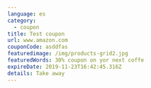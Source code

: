 ```yaml
---
language: es
category:
  - coupon
title: Test coupon
url: www.amazon.com
couponCode: asddfas
featuredimage: /img/products-grid2.jpg
featuredWords: 30% coupon on yor next coffe
expireDate: 2019-11-23T16:42:45.316Z
details: Take away
---
```


